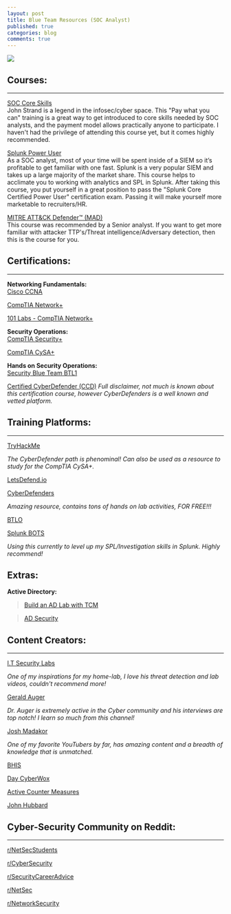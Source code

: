 ```yaml
---
layout: post
title: Blue Team Resources (SOC Analyst)
published: true
categories: blog
comments: true
---
```

![]({{site.baseurl}}/images/blueboy.jpg)

## Courses:
***
[SOC Core Skills](https://www.antisyphontraining.com/soc-core-skills-w-john-strand/) <br>
John Strand is a legend in the infosec/cyber space. This "Pay what you can" training is a great way to get introduced to core skills needed by SOC analysts, and the payment model allows practically anyone to participate. I haven't had the privilege of attending this course yet, but it comes highly recommended.

[Splunk Power User](https://www.udemy.com/course/splunk-zero-to-power-user/) <br>
As a SOC analyst, most of your time will be spent inside of a SIEM so it’s profitable to get familiar with one fast. Splunk is a very popular SIEM and takes up a large majority of the market share. This course helps to acclimate you to working with analytics and SPL in Splunk. After taking this course, you put yourself in a great position to pass the "Splunk Core Certified Power User" certification exam. Passing it will make yourself more marketable to recruiters/HR.

[MITRE ATT&CK Defender™ (MAD)](https://www.cybrary.it/course/mitre-attack-defender-mad-attack-fundamentals/) <br>
This course was recommended by a Senior analyst. If you want to get more familiar with attacker TTP's/Threat intelligence/Adversary detection, then this is the course for you.


## Certifications:
***
**Networking Fundamentals:** <br>
[Cisco CCNA](https://www.cisco.com/c/en/us/training-events/training-certifications/certifications/associate/ccna.html)

[CompTIA Network+](https://www.comptia.org/certifications/network)

[101 Labs - CompTIA Network+](https://www.amazon.com/101-Labs-CompTIA-Paul-Browning/dp/1726841294/ref=sr_1_2?dchild=1&keywords=101+labs&qid=1614006944&sr=8-2/)

**Security Operations:** <br>
[CompTIA Security+](https://www.comptia.org/certifications/security)

[CompTIA CySA+](https://www.comptia.org/certifications/cybersecurity-analyst)

**Hands on Security Operations:** <br>
[Security Blue Team BTL1](https://securityblue.team/why-btl1/)

[Certified CyberDefender (CCD)](https://cyberdefenders.org/blueteam-training/courses/certified-cyberdefender/)
*Full disclaimer, not much is known about this certification course, however CyberDefenders is a well known and vetted platform.*

## Training Platforms:
***
[TryHackMe](https://tryhackme.com/path/outline/blueteam)

*The CyberDefender path is phenominal! Can also be used as a resource to study for the CompTIA CySA+.*

[LetsDefend.io](https://letsdefend.io/)

[CyberDefenders](https://cyberdefenders.org/)

*Amazing resource, contains tons of hands on lab activities, FOR FREE!!!*

[BTLO](https://blueteamlabs.online/)

[Splunk BOTS](https://bots.splunk.com/)

*Using this currently to level up my SPL/Investigation skills in Splunk. Highly recommend!*

## Extras:

**Active Directory:**

> [Build an AD Lab with TCM](https://www.youtube.com/watch?v=xftEuVQ7kY0)

> [AD Security](https://adsecurity.org/)


## Content Creators:
***
[I.T Security Labs](https://www.youtube.com/c/ITSecurityLabs)

*One of my inspirations for my home-lab, I love his threat detection and lab videos, couldn't recommend more!*

[Gerald Auger](https://www.youtube.com/c/GeraldAuger)

*Dr. Auger is extremely active in the Cyber community and his interviews are top notch! I learn so much from this channel!*

[Josh Madakor](https://www.youtube.com/c/JoshMadakor)

*One of my favorite YouTubers by far, has amazing content and a breadth of knowledge that is unmatched.*

[BHIS](https://www.youtube.com/c/BlackHillsInformationSecurity)

[Day CyberWox](https://www.youtube.com/c/DayCyberwox)

[Active Counter Measures](https://www.youtube.com/c/ActiveCountermeasures)

[John Hubbard](https://www.youtube.com/c/SecHubb)

## Cyber-Security Community on Reddit:
***
[r/NetSecStudents](https://www.reddit.com/r/netsecstudents/)

[r/CyberSecurity](https://www.reddit.com/r/Cybersecurity/)

[r/SecurityCareerAdvice]( https://www.reddit.com/r/SecurityCareerAdvice/)

[r/NetSec](https://www.reddit.com/r/NetSec/)

[r/NetworkSecurity](https://www.reddit.com/r/NetworkSecurity/)
